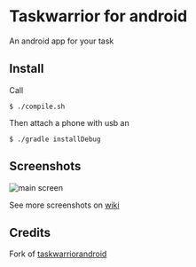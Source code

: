 # Taskwarrior for android

An android app for your task

## Install

Call

    $ ./compile.sh

Then attach a phone with usb an

    $ ./gradle installDebug

## Screenshots

![main screen](https://raw.githubusercontent.com/wiki/albfan/taskwarriorandroid/images/00.png)

See more screenshots on [wiki](https://github.com/albfan/taskwarriorandroid/wiki)


## Credits

Fork of [taskwarriorandroid](https://bitbucket.org/kvorobyev/taskwarriorandroid)
